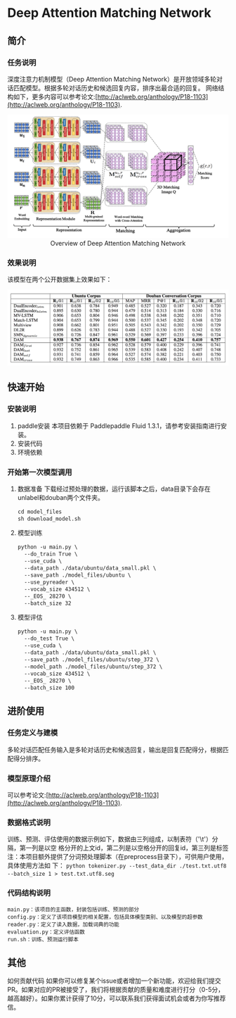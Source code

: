 # __Deep Attention Matching Network__
## 简介
### 任务说明
深度注意力机制模型（Deep Attention Matching Network）是开放领域多轮对话匹配模型。根据多轮对话历史和候选回复内容，排序出最合适的回复。
网络结构如下，更多内容可以参考论文:[http://aclweb.org/anthology/P18-1103](http://aclweb.org/anthology/P18-1103).

<p align="center">
<img src="images/Figure1.png"/> <br />
Overview of Deep Attention Matching Network
</p>

### 效果说明
该模型在两个公开数据集上效果如下：

<p align="center">
<img src="images/Figure2.png"/> <br />
</p>

## 快速开始
### 安装说明
1. paddle安装
    本项目依赖于 Paddlepaddle Fluid 1.3.1，请参考安装指南进行安装。
2. 安装代码
3. 环境依赖
### 开始第一次模型调用
1. 数据准备
	下载经过预处理的数据，运行该脚本之后，data目录下会存在unlabel和douban两个文件夹。
	```
  	cd model_files
  	sh download_model.sh
  	```
2. 模型训练
	```
	python -u main.py \
	  --do_train True \
	  --use_cuda \
	  --data_path ./data/ubuntu/data_small.pkl \
	  --save_path ./model_files/ubuntu \
	  --use_pyreader \
	  --vocab_size 434512 \
	  --_EOS_ 28270 \
	  --batch_size 32
	```
3. 模型评估
	```
	python -u main.py \
	  --do_test True \
	  --use_cuda \
	  --data_path ./data/ubuntu/data_small.pkl \
	  --save_path ./model_files/ubuntu/step_372 \
	  --model_path ./model_files/ubuntu/step_372 \
	  --vocab_size 434512 \
	  --_EOS_ 28270 \
	  --batch_size 100
	```
## 进阶使用
### 任务定义与建模
多轮对话匹配任务输入是多轮对话历史和候选回复，输出是回复匹配得分，根据匹配得分排序。
### 模型原理介绍
可以参考论文:[http://aclweb.org/anthology/P18-1103](http://aclweb.org/anthology/P18-1103).
### 数据格式说明
训练、预测、评估使用的数据示例如下，数据由三列组成，以制表符（'\t'）分隔，第一列是以空
格分开的上文id，第二列是以空格分开的回复id，第三列是标签
注：本项目额外提供了分词预处理脚本（在preprocess目录下），可供用户使用，具体使用方法如
下：
    ```
    python tokenizer.py --test_data_dir ./test.txt.utf8 --batch_size 1 > test.txt.utf8.seg
    ```
### 代码结构说明
	main.py：该项目的主函数，封装包括训练、预测的部分
	config.py：定义了该项目模型的相关配置，包括具体模型类别、以及模型的超参数
	reader.py：定义了读入数据，加载词典的功能
	evaluation.py：定义评估函数
	run.sh：训练、预测运行脚本

## 其他
如何贡献代码
如果你可以修复某个issue或者增加一个新功能，欢迎给我们提交PR。如果对应的PR被接受了，我们将根据贡献的质量和难度进行打分（0-5分，越高越好）。如果你累计获得了10分，可以联系我们获得面试机会或者为你写推荐信。

